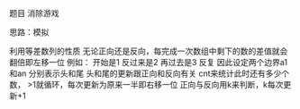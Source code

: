 题目 消除游戏

思路：模拟

利用等差数列的性质
无论正向还是反向，每完成一次数组中剩下的数的差值就会翻倍即左移一位
例如： 开始是1 反过来是2 再过去是3 反复
因此设定两个边界a1 和an 分别表示头和尾
头和尾的更新跟正向和反向有关
cnt来统计此时还有多少个数， >1就循环，每次更新为原来一半即右移一位
正向与反向用k来判断，k每次更新+1
